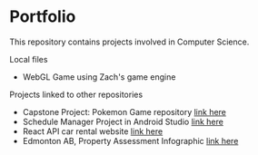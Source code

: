 # Portfolio
This repository contains projects involved in Computer Science.

Local files
- WebGL Game using Zach's game engine

Projects linked to other repositories
- Capstone Project: Pokemon Game repository [link here](https://github.com/ripclaw52/CMPT496_Unity2DPokemonProject.git)
- Schedule Manager Project in Android Studio [link here](https://github.com/ripclaw52/w22borg-main.git)
- React API car rental website [link here](https://github.com/CosmicBagel/CMPT315-GroupProject.git)
- Edmonton AB, Property Assessment Infographic [link here](https://github.com/ripclaw52/pythonPandasAndNumpyTestProject.git)